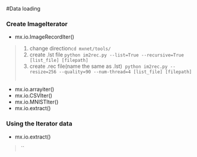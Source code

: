 #Data loading

### Create ImageIterator

* mx.io.ImageRecordIter()

> 1. change direction`cd mxnet/tools/`
> 2. create .lst file `python im2rec.py --list=True --recursive=True [list_file] [filepath] ` 
> 3. create .rec file(name the same as .lst)  `python im2rec.py --resize=256 --quality=90 --num-thread=4 [list_file] [filepath]`    

* mx.io.arrayiter()
* mx.io.CSVIter()
* mx.io.MNISTIter()
* mx.io.extract()

### Using the Iterator data 

* mx.io.extract()
>``


